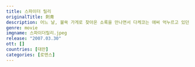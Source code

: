 ```yaml
---
title: 스파이더 릴리
originalTitle: 刺青
description: 어느 날, 불쑥 가게로 찾아온 소록을 만나면서 다케코는 애써 억누르고 있던 사랑의 감정이 꿈틀거리는 걸 느낀다. 과연 다케코는 과거의 그늘에서 벗어나 새로운 사랑을 받아들일 수 있을까?
genre: movie
imgname: 스파이더릴리.jpeg
release: "2007.03.30"
ott: []
countries: [대만]
categories: [로맨스]
---
```

